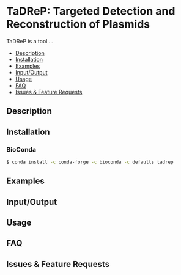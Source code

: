 # TaDReP: Targeted Detection and Reconstruction of Plasmids

TaDReP is a tool ...

- [Description](#description)
- [Installation](#installation)
- [Examples](#examples)
- [Input/Output](#inputoutput)
- [Usage](#usage)
- [FAQ](#faq)
- [Issues & Feature Requests](#issues)

## Description

## Installation

### BioConda

```bash
$ conda install -c conda-forge -c bioconda -c defaults tadrep
```

## Examples

## Input/Output

## Usage

## FAQ

## Issues & Feature Requests
